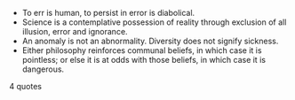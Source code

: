 - To err is human, to persist in error is diabolical.
 - Science is a contemplative possession of reality through exclusion of all illusion, error and ignorance.
 - An anomaly is not an abnormality. Diversity does not signify sickness.
 - Either philosophy reinforces communal beliefs, in which case it is pointless; or else it is at odds with those beliefs, in which case it is dangerous.

4 quotes